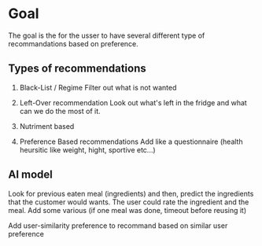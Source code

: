 # Goal
The goal is the for the usser to have several different type of recommandations based on preference.

## Types of recommendations
1. Black-List / Regime
Filter out what is not wanted

2. Left-Over recommendation
Look out what's left in the fridge and what can we do the most of it.

3. Nutriment based

4. Preference Based recommendations
Add like a questionnaire (health heursitic like weight, hight, sportive etc...)




## AI model

Look for previous eaten meal (ingredients) and then, predict the ingredients that the customer would wants. The user could rate the ingredient and the meal. Add some various (if one meal was done, timeout before reusing it)

Add user-similarity preference to recommand based on similar user preference 

